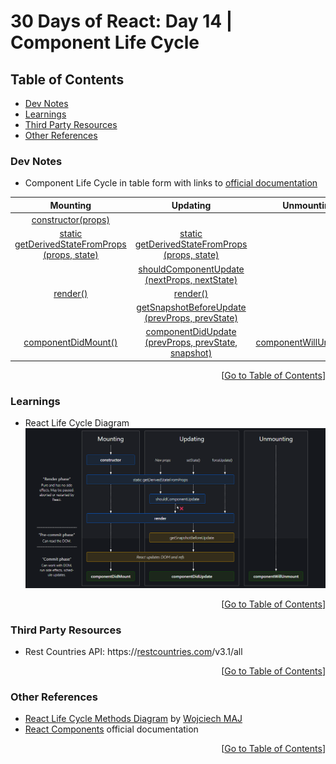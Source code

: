 <!-- omit in toc -->
# 30 Days of React: Day 14 | Component Life Cycle

<!-- omit in toc -->
## Table of Contents
- [Dev Notes](#dev-notes)
- [Learnings](#learnings)
- [Third Party Resources](#third-party-resources)
- [Other References](#other-references)

### Dev Notes
* Component Life Cycle in table form with links to [official documentation](https://reactjs.org)

| Mounting | Updating | Unmounting |
| :--: | :--: | :--: |
| [constructor(props)](https://reactjs.org/docs/react-component.html#constructor) | | |
| [static getDerivedStateFromProps (props, state)](https://reactjs.org/docs/react-component.html#static-getderivedstatefromprops) | [static getDerivedStateFromProps (props, state)](https://reactjs.org/docs/react-component.html#static-getderivedstatefromprops) | |
| | [shouldComponentUpdate (nextProps, nextState)](https://reactjs.org/docs/react-component.html#shouldcomponentupdate) | |
| [render()](https://reactjs.org/docs/react-component.html#render) | [render()](https://reactjs.org/docs/react-component.html#render) | |
| | [getSnapshotBeforeUpdate (prevProps, prevState)](https://reactjs.org/docs/react-component.html#getsnapshotbeforeupdate) | |
| [componentDidMount()](https://reactjs.org/docs/react-component.html#componentdidmount) | [componentDidUpdate (prevProps, prevState, snapshot)](https://reactjs.org/docs/react-component.html#componentdidupdate) | [componentWillUnmount()](https://reactjs.org/docs/react-component.html#componentwillunmount) |

<div align="right">[<a href="#table-of-contents">Go to Table of Contents</a>]</div>

### Learnings
* React Life Cycle Diagram
![React Life Cycle Diagram](./src/_assets/react-life-cycle-diagram.png?raw=true)

<div align="right">[<a href="#table-of-contents">Go to Table of Contents</a>]</div>

### Third Party Resources
* Rest Countries API: https://[restcountries.com](https://restcountries.com)/v3.1/all

<div align="right">[<a href="#table-of-contents">Go to Table of Contents</a>]</div>

### Other References
* [React Life Cycle Methods Diagram](https://projects.wojtekmaj.pl/react-lifecycle-methods-diagram/) by [Wojciech MAJ](https://github.com/wojtekmaj)
* [React Components](https://reactjs.org/docs/react-component.html) official documentation

<div align="right">[<a href="#table-of-contents">Go to Table of Contents</a>]</div>
